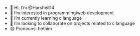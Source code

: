 - 👋 Hi, I’m @Harsheit14
- 👀 I’m interested in programming\web development
- 🌱 I’m currently learning c language 
- 💞️ I’m looking to collaborate on projects related to c language
- 😄 Pronouns: he\him

<!---
Harsheit14/Harsheit14 is a ✨ special ✨ repository because its `README.md` (this file) appears on your GitHub profile.
You can click the Preview link to take a look at your changes.
--->

